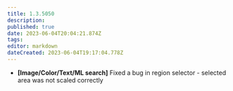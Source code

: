 ```yaml
---
title: 1.3.5050
description: 
published: true
date: 2023-06-04T20:04:21.874Z
tags: 
editor: markdown
dateCreated: 2023-06-04T19:17:04.778Z
---		
```

		
- **[Image/Color/Text/ML search]** Fixed a bug in region selector - selected area was not scaled correctly

